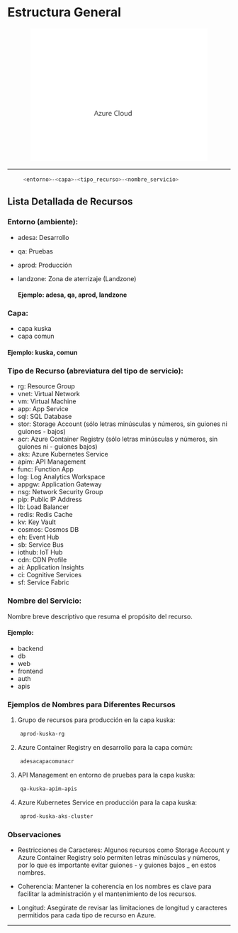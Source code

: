 # Estructura General

<center>
    <img src="img/azure-cloud.gif" alt="Descripción de la imagen">
</center>

---
   ```bash
        <entorno>-<capa>-<tipo_recurso>-<nombre_servicio>
   ```

## Lista Detallada de Recursos

### Entorno (ambiente):

- adesa: Desarrollo
- qa: Pruebas
- aprod: Producción
- landzone: Zona de aterrizaje (Landzone)

    #### Ejemplo: adesa, qa, aprod, landzone

### Capa:

- capa kuska
- capa comun

#### Ejemplo: kuska, comun

### Tipo de Recurso (abreviatura del tipo de servicio):

- rg: Resource Group
- vnet: Virtual Network
- vm: Virtual Machine
- app: App Service
- sql: SQL Database
- stor: Storage Account (sólo letras minúsculas y números, sin guiones ni guiones - bajos)
- acr: Azure Container Registry (sólo letras minúsculas y números, sin guiones ni - guiones bajos)
- aks: Azure Kubernetes Service
- apim: API Management
- func: Function App
- log: Log Analytics Workspace
- appgw: Application Gateway
- nsg: Network Security Group
- pip: Public IP Address
- lb: Load Balancer
- redis: Redis Cache
- kv: Key Vault
- cosmos: Cosmos DB
- eh: Event Hub
- sb: Service Bus
- iothub: IoT Hub
- cdn: CDN Profile
- ai: Application Insights
- ci: Cognitive Services
- sf: Service Fabric

### Nombre del Servicio:

Nombre breve descriptivo que resuma el propósito del recurso.

#### Ejemplo: 
- backend
- db
- web
- frontend
- auth
- apis

### Ejemplos de Nombres para Diferentes Recursos
1. Grupo de recursos para producción en la capa kuska:

```bash
    aprod-kuska-rg
```

2. Azure Container Registry en desarrollo para la capa común:

```bash
    adesacapacomunacr
```

3. API Management en entorno de pruebas para la capa kuska:

```bash
    qa-kuska-apim-apis
```

4. Azure Kubernetes Service en producción para la capa kuska:

```bash
    aprod-kuska-aks-cluster
```

### Observaciones
- Restricciones de Caracteres: Algunos recursos como Storage Account y Azure Container Registry solo permiten letras minúsculas y números, por lo que es importante evitar guiones - y guiones bajos _ en estos nombres.

- Coherencia: Mantener la coherencia en los nombres es clave para facilitar la administración y el mantenimiento de los recursos.

- Longitud: Asegúrate de revisar las limitaciones de longitud y caracteres permitidos para cada tipo de recurso en Azure.

---
